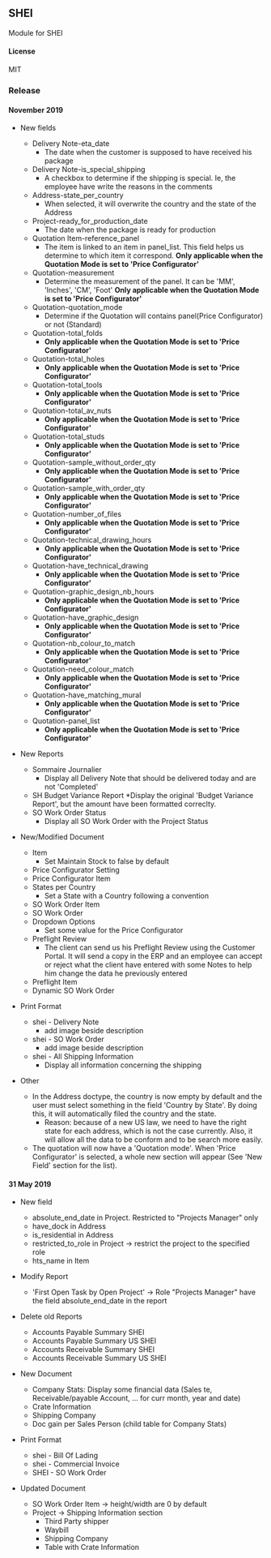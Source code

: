 ## SHEI

Module for SHEI

#### License

MIT

### Release


#### November 2019
* New fields
    * Delivery Note-eta_date
        * The date when the customer is supposed to have received his package
    * Delivery Note-is_special_shipping
        * A checkbox to determine if the shipping is special. Ie, the employee have write the reasons in the comments
    * Address-state_per_country
        * When selected, it will overwrite the country and the state of the Address
    * Project-ready_for_production_date
        * The date when the package is ready for production
    * Quotation Item-reference_panel
        * The item is linked to an item in panel_list. This field helps us determine to which item it correspond. 
        **Only applicable when the Quotation Mode is set to 'Price Configurator'** 
    * Quotation-measurement
        * Determine the measurement of the panel. It can be 'MM', 'Inches', 'CM', 'Foot'
        **Only applicable when the Quotation Mode is set to 'Price Configurator'** 
    * Quotation-quotation_mode
        * Determine if the Quotation will contains panel(Price Configurator) or not (Standard)
    * Quotation-total_folds
        * **Only applicable when the Quotation Mode is set to 'Price Configurator'** 
    * Quotation-total_holes
        * **Only applicable when the Quotation Mode is set to 'Price Configurator'** 
    * Quotation-total_tools
        * **Only applicable when the Quotation Mode is set to 'Price Configurator'** 
    * Quotation-total_av_nuts
        * **Only applicable when the Quotation Mode is set to 'Price Configurator'** 
    * Quotation-total_studs
        * **Only applicable when the Quotation Mode is set to 'Price Configurator'** 
    * Quotation-sample_without_order_qty
        * **Only applicable when the Quotation Mode is set to 'Price Configurator'** 
    * Quotation-sample_with_order_qty
        * **Only applicable when the Quotation Mode is set to 'Price Configurator'** 
    * Quotation-number_of_files
        * **Only applicable when the Quotation Mode is set to 'Price Configurator'** 
    * Quotation-technical_drawing_hours
        * **Only applicable when the Quotation Mode is set to 'Price Configurator'** 
    * Quotation-have_technical_drawing
        * **Only applicable when the Quotation Mode is set to 'Price Configurator'** 
    * Quotation-graphic_design_nb_hours
        * **Only applicable when the Quotation Mode is set to 'Price Configurator'** 
    * Quotation-have_graphic_design
        * **Only applicable when the Quotation Mode is set to 'Price Configurator'** 
    * Quotation-nb_colour_to_match
        * **Only applicable when the Quotation Mode is set to 'Price Configurator'** 
    * Quotation-need_colour_match
        * **Only applicable when the Quotation Mode is set to 'Price Configurator'** 
    * Quotation-have_matching_mural
        * **Only applicable when the Quotation Mode is set to 'Price Configurator'** 
    * Quotation-panel_list
        * **Only applicable when the Quotation Mode is set to 'Price Configurator'** 

* New Reports
    * Sommaire Journalier
        * Display all Delivery Note that should be delivered today and are not 'Completed'
    * SH Budget Variance Report
         *Display the original 'Budget Variance Report', but the amount have been formatted correclty. 
    * SO Work Order Status
        * Display all SO Work Order with the Project Status
    
* New/Modified Document
    * Item
        * Set Maintain Stock to false by default
    * Price Configurator Setting
    * Price Configurator Item
    * States per Country
        * Set a State with a Country following a convention
    * SO Work Order Item
    * SO Work Order
    * Dropdown Options
        * Set some value for the Price Configurator
    * Preflight Review
        * The client can send us his Preflight Review using the Customer Portal. It will send a copy in the ERP and an employee can accept or reject what the client have entered with some Notes to help him change the data he previously entered
    * Preflight Item
    * Dynamic SO Work Order
    
* Print Format
    * shei - Delivery Note
        * add image beside description
    * shei - SO Work Order
        * add image beside description
    * shei - All Shipping Information
        * Display all information concerning the shipping

* Other
    * In the Address doctype, the country is now empty by default and the user must select something in the field 'Country by State'. By doing this, it will automatically filed the country and the state. 
        * Reason: because of a new US law, we need to have the right state for each address, which is not the case currently. Also, it will allow all the data to be conform and to be search more easily.
    * The quotation will now have a 'Quotation mode'. When 'Price Configurator' is selected, a whole new section will appear (See 'New Field' section for the list). 

#### 31 May 2019
* New field 
    * absolute_end_date in Project. Restricted to "Projects Manager" only
    * have_dock in Address
    * is_residential in Address
    * restricted_to_role in Project -> restrict the project to the specified role
    * hts_name in Item

* Modify Report 
    * 'First Open Task by Open Project' -> Role "Projects Manager" have the field absolute_end_date in the report

* Delete old Reports
    * Accounts Payable Summary SHEI
    * Accounts Payable Summary US SHEI
    * Accounts Receivable Summary SHEI
    * Accounts Receivable Summary US SHEI

* New Document
    * Company Stats: Display some financial data (Sales te, Receivable/payable Account, ... for curr month, year and date)
    * Crate Information
    * Shipping Company
    * Doc gain per Sales Person (child table for Company Stats)

* Print Format
    * shei - Bill Of Lading
    * shei - Commercial Invoice
    * SHEI - SO Work Order

* Updated Document
    * SO Work Order Item -> height/width are 0 by default
    * Project -> Shipping Information section
        * Third Party shipper
        * Waybill
        * Shipping Company
        * Table with Crate Information